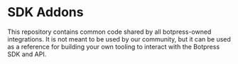 # SDK Addons

This repository contains common code shared by all botpress-owned integrations. It is not meant to be used by our community, but it can be used as a reference for building your own tooling to interact with the Botpress SDK and API.
